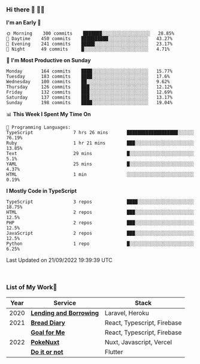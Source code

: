 ### Hi there 👋 🧑‍💻



<!--START_SECTION:waka-->
**I'm an Early 🐤** 

```text
🌞 Morning    300 commits    ███████░░░░░░░░░░░░░░░░░░   28.85% 
🌆 Daytime    450 commits    ██████████░░░░░░░░░░░░░░░   43.27% 
🌃 Evening    241 commits    █████░░░░░░░░░░░░░░░░░░░░   23.17% 
🌙 Night      49 commits     █░░░░░░░░░░░░░░░░░░░░░░░░   4.71%

```
📅 **I'm Most Productive on Sunday** 

```text
Monday       164 commits    ████░░░░░░░░░░░░░░░░░░░░░   15.77% 
Tuesday      183 commits    ████░░░░░░░░░░░░░░░░░░░░░   17.6% 
Wednesday    100 commits    ██░░░░░░░░░░░░░░░░░░░░░░░   9.62% 
Thursday     126 commits    ███░░░░░░░░░░░░░░░░░░░░░░   12.12% 
Friday       132 commits    ███░░░░░░░░░░░░░░░░░░░░░░   12.69% 
Saturday     137 commits    ███░░░░░░░░░░░░░░░░░░░░░░   13.17% 
Sunday       198 commits    ████░░░░░░░░░░░░░░░░░░░░░   19.04%

```


📊 **This Week I Spent My Time On** 

```text
💬 Programming Languages: 
TypeScript               7 hrs 26 mins       ███████████████████░░░░░░   76.19% 
Ruby                     1 hr 21 mins        ███░░░░░░░░░░░░░░░░░░░░░░   13.85% 
Text                     29 mins             █░░░░░░░░░░░░░░░░░░░░░░░░   5.1% 
YAML                     25 mins             █░░░░░░░░░░░░░░░░░░░░░░░░   4.37% 
HTML                     1 min               ░░░░░░░░░░░░░░░░░░░░░░░░░   0.19%

```

**I Mostly Code in TypeScript** 

```text
TypeScript               3 repos             ████░░░░░░░░░░░░░░░░░░░░░   18.75% 
HTML                     2 repos             ███░░░░░░░░░░░░░░░░░░░░░░   12.5% 
PHP                      2 repos             ███░░░░░░░░░░░░░░░░░░░░░░   12.5% 
JavaScript               2 repos             ███░░░░░░░░░░░░░░░░░░░░░░   12.5% 
Python                   1 repo              █░░░░░░░░░░░░░░░░░░░░░░░░   6.25%

```



 Last Updated on 21/09/2022 19:39:39 UTC
<!--END_SECTION:waka-->


<br />

### List of My Work🚀

| Year | Service | Stack |
|--|--|--|
| 2020 | [**Lending and Borrowing**](https://lending-and-borrowing.herokuapp.com/) | Laravel, Heroku |
| 2021 | [**Bread Diary**](https://bread-diary-web.web.app/) | React, Typescript, Firebase |
|  | [**Goal for Me**](https://goal-for-me.web.app/) | React, Typescript, Firebase |
| 2022 | [**PokeNuxt**](https://pokenuxt.vercel.app/) | Nuxt, Javascript, Vercel |
|  | [**Do it or not**](https://apps.apple.com/jp/app/do-it-or-not/id1613818865) | Flutter |